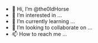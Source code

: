 - 👋 Hi, I’m @the0ldHorse
- 👀 I’m interested in ...
- 🌱 I’m currently learning ...
- 💞️ I’m looking to collaborate on ...
- 📫 How to reach me ...

<!---
the0ldHorse/the0ldHorse is a ✨ special ✨ repository because its `README.md` (this file) appears on your GitHub profile.
You can click the Preview link to take a look at your changes.
--->
